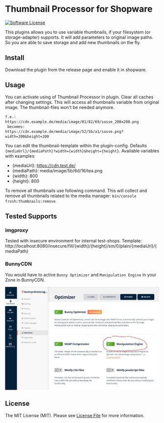 # Thumbnail Processor for Shopware

[![Software License](https://img.shields.io/badge/license-MIT-brightgreen.svg?style=flat-square)](LICENSE.md)

This plugins allows you to use variable thumbnails, if your filesystem (or storage-adapter) supports.
It will add parameters to original image paths.
So you are able to save storage and add new thumbnails on the fly.

## Install

Download the plugin from the release page and enable it in shopware.

## Usage
You can activate using of Thumbnail Processor in plugin. Clear all caches after changing settings.
This will access all thumbnails variable from original image. The thumbnail-files won't be needed anymore.

````
f.e.:
https://cdn.example.de/media/image/01/82/69/sasse_200x200.png
 becomes:
https://cdn.example.de/media/image/52/5b/a1/sasse.png?width=200&height=200
````
You can edit the thumbnail-template within the plugin-config. Defaults `{mediaUrl}/{mediaPath}?width={width}&height={height}`.
Available variables with examples:
* {mediaUrl}: https://cdn.test.de/
* {mediaPath}: media/image/5b/6d/16/tea.png
* {width}: 800
* {height}: 800

To remove all thumbnails use following command. This will collect and remove all thumbnails related to the media manager:
`bin/console frosh:thumbnails:remove`

## Tested Supports

### imgproxy

Tested with insecure environment for internal test-shops. Template: http://localhost:8080/insecure/fill/{width}/{height}/sm/0/plain/{mediaUrl}/{mediaPath}

### BunnyCDN

You would have to active `Bunny Optimizer` and `Manipulation Engine` in your Zone in BunnyCDN.

![Activate Manipulation Engine](Resources/store/images/1.jpg)

## License

The MIT License (MIT). Please see [License File](LICENSE) for more information.
